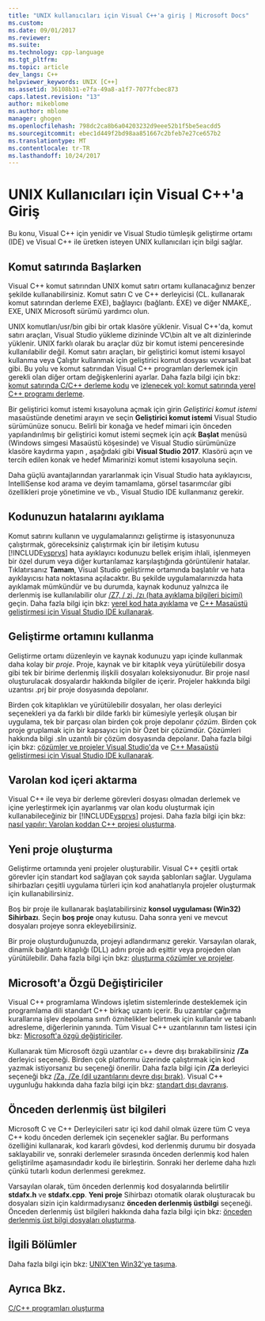 ```yaml
---
title: "UNIX kullanıcıları için Visual C++'a giriş | Microsoft Docs"
ms.custom: 
ms.date: 09/01/2017
ms.reviewer: 
ms.suite: 
ms.technology: cpp-language
ms.tgt_pltfrm: 
ms.topic: article
dev_langs: C++
helpviewer_keywords: UNIX [C++]
ms.assetid: 36108b31-e7fa-49a8-a1f7-7077fcbec873
caps.latest.revision: "13"
author: mikeblome
ms.author: mblome
manager: ghogen
ms.openlocfilehash: 798dc2ca8b6a04203232d9eee52b1f5be5eacdd5
ms.sourcegitcommit: ebec1d449f2bd98aa851667c2bfeb7e27ce657b2
ms.translationtype: MT
ms.contentlocale: tr-TR
ms.lasthandoff: 10/24/2017
---
```

# <a name="introduction-to-visual-c-for-unix-users"></a>UNIX Kullanıcıları için Visual C++'a Giriş

Bu konu, Visual C++ için yenidir ve Visual Studio tümleşik geliştirme ortamı (IDE) ve Visual C++ ile üretken isteyen UNIX kullanıcıları için bilgi sağlar.  
  
## <a name="getting-started-on-the-command-line"></a>Komut satırında Başlarken  

Visual C++ komut satırından UNIX komut satırı ortamı kullanacağınız benzer şekilde kullanabilirsiniz. Komut satırı C ve C++ derleyicisi (CL. kullanarak komut satırından derleme EXE), bağlayıcı (bağlantı. EXE) ve diğer NMAKE,. EXE, UNIX Microsoft sürümü yardımcı olun.  
  
UNIX komutları/usr/bin gibi bir ortak klasöre yüklenir. Visual C++'da, komut satırı araçları, Visual Studio yükleme dizininde VC\bin alt ve alt dizinlerinde yüklenir. UNIX farklı olarak bu araçlar düz bir komut istemi penceresinde kullanılabilir değil. Komut satırı araçları, bir geliştirici komut istemi kısayol kullanma veya Çalıştır kullanmak için geliştirici komut dosyası vcvarsall.bat gibi. Bu yolu ve komut satırından Visual C++ programları derlemek için gerekli olan diğer ortam değişkenlerini ayarlar. Daha fazla bilgi için bkz: [komut satırında C/C++ derleme kodu](../build/building-on-the-command-line.md) ve [izlenecek yol: komut satırında yerel C++ programı derleme](../build/walkthrough-compiling-a-native-cpp-program-on-the-command-line.md).  
  
Bir geliştirici komut istemi kısayoluna açmak için girin *Geliştirici komut istemi* masaüstünde denetimi arayın ve seçin **Geliştirici komut istemi** Visual Studio sürümünüze sonucu. Belirli bir konağa ve hedef mimari için önceden yapılandırılmış bir geliştirici komut istemi seçmek için açık **Başlat** menüsü (Windows simgesi Masaüstü köşesinde) ve Visual Studio sürümünüze klasöre kaydırma yapın , aşağıdaki gibi **Visual Studio 2017**. Klasörü açın ve tercih edilen konak ve hedef Mimarinizi komut istemi kısayoluna seçin.
  
Daha güçlü avantajlarından yararlanmak için Visual Studio hata ayıklayıcısı, IntelliSense kod arama ve deyim tamamlama, görsel tasarımcılar gibi özellikleri proje yönetimine ve vb., Visual Studio IDE kullanmanız gerekir.  
  
## <a name="debugging-your-code"></a>Kodunuzun hatalarını ayıklama  

Komut satırını kullanın ve uygulamalarınızı geliştirme iş istasyonunuza çalıştırmak, göreceksiniz çalıştırmak için bir iletişim kutusu [!INCLUDE[vsprvs](../assembler/masm/includes/vsprvs_md.md)] hata ayıklayıcı kodunuzu bellek erişim ihlali, işlenmeyen bir özel durum veya diğer kurtarılamaz karşılaştığında görüntülenir hatalar. Tıklatırsanız **Tamam**, Visual Studio geliştirme ortamında başlatılır ve hata ayıklayıcısı hata noktasına açılacaktır. Bu şekilde uygulamalarınızda hata ayıklamak mümkündür ve bu durumda, kaynak kodunuz yalnızca ile derlenmiş ise kullanılabilir olur [/Z7, / zi, /zı (hata ayıklama bilgileri biçimi)](../build/reference/z7-zi-zi-debug-information-format.md) geçin. Daha fazla bilgi için bkz: [yerel kod hata ayıklama](/visualstudio/debugger/debugging-native-code) ve [C++ Masaüstü geliştirmesi için Visual Studio IDE kullanarak](../ide/using-the-visual-studio-ide-for-cpp-desktop-development.md).  
  
## <a name="using-the-development-environment"></a>Geliştirme ortamını kullanma  

Geliştirme ortamı düzenleyin ve kaynak kodunuzu yapı içinde kullanmak daha kolay bir *proje*. Proje, kaynak ve bir kitaplık veya yürütülebilir dosya gibi tek bir birime derlenmiş ilişkili dosyaları koleksiyonudur. Bir proje nasıl oluşturulacak dosyalardır hakkında bilgiler de içerir. Projeler hakkında bilgi uzantısı .prj bir proje dosyasında depolanır.  
  
Birden çok kitaplıkları ve yürütülebilir dosyaları, her olası derleyici seçenekleri ya da farklı bir dilde farklı bir kümesiyle yerleşik oluşan bir uygulama, tek bir parçası olan birden çok proje depolanır *çözüm*. Birden çok proje gruplamak için bir kapsayıcı için bir Özet bir çözümdür. Çözümleri hakkında bilgi .sln uzantılı bir çözüm dosyasında depolanır. Daha fazla bilgi için bkz: [çözümler ve projeler Visual Studio'da](/visualstudio/ide/solutions-and-projects-in-visual-studio) ve [C++ Masaüstü geliştirmesi için Visual Studio IDE kullanarak](../ide/using-the-visual-studio-ide-for-cpp-desktop-development.md).  
  
## <a name="importing-your-existing-code"></a>Varolan kod içeri aktarma 
 
Visual C++ ile veya bir derleme görevleri dosyası olmadan derlemek ve içine yerleştirmek için ayarlanmış var olan kodu oluşturmak için kullanabileceğiniz bir [!INCLUDE[vsprvs](../assembler/masm/includes/vsprvs_md.md)] projesi. Daha fazla bilgi için bkz: [nasıl yapılır: Varolan koddan C++ projesi oluşturma](../ide/how-to-create-a-cpp-project-from-existing-code.md).  
  
## <a name="creating-a-new-project"></a>Yeni proje oluşturma  

Geliştirme ortamında yeni projeler oluşturabilir. Visual C++ çeşitli ortak görevler için standart kod sağlayan çok sayıda şablonları sağlar. Uygulama sihirbazları çeşitli uygulama türleri için kod anahatlarıyla projeler oluşturmak için kullanabilirsiniz.  
  
Boş bir proje ile kullanarak başlatabilirsiniz **konsol uygulaması (Win32) Sihirbazı**. Seçin **boş proje** onay kutusu. Daha sonra yeni ve mevcut dosyaları projeye sonra ekleyebilirsiniz.  
  
Bir proje oluşturduğunuzda, projeyi adlandırmanız gerekir. Varsayılan olarak, dinamik bağlantı kitaplığı (DLL) adını proje adı eşittir veya projeden olan yürütülebilir. Daha fazla bilgi için bkz: [oluşturma çözümler ve projeler](/visualstudio/ide/creating-solutions-and-projects).  
  
## <a name="microsoft-specific-modifiers"></a>Microsoft'a Özgü Değiştiriciler  

Visual C++ programlama Windows işletim sistemlerinde desteklemek için programlama dili standart C++ birkaç uzantı içerir. Bu uzantılar çağırma kurallarına işlev depolama sınıfı öznitelikler belirtmek için kullanılır ve tabanlı adresleme, diğerlerinin yanında. Tüm Visual C++ uzantılarının tam listesi için bkz: [Microsoft'a özgü değiştiriciler](../cpp/microsoft-specific-modifiers.md).  
  
Kullanarak tüm Microsoft özgü uzantılar c++ devre dışı bırakabilirsiniz **/Za** derleyici seçeneği. Birden çok platformu üzerinde çalıştırmak için kod yazmak istiyorsanız bu seçeneği önerilir. Daha fazla bilgi için **/Za** derleyici seçeneği bkz [/Za, /Ze (dil uzantılarını devre dışı bırak)](../build/reference/za-ze-disable-language-extensions.md). Visual C++ uygunluğu hakkında daha fazla bilgi için bkz: [standart dışı davranış](../cpp/nonstandard-behavior.md).  
  
## <a name="precompiled-headers"></a>Önceden derlenmiş üst bilgileri  

Microsoft C ve C++ Derleyicileri satır içi kod dahil olmak üzere tüm C veya C++ kodu önceden derlemek için seçenekler sağlar. Bu performans özelliğini kullanarak, kod kararlı gövdesi, kod derlenmiş durumu bir dosyada saklayabilir ve, sonraki derlemeler sırasında önceden derlenmiş kod halen geliştirilme aşamasındadır kodu ile birleştirin. Sonraki her derleme daha hızlı çünkü tutarlı kodun derlenmesi gerekmez.  
  
Varsayılan olarak, tüm önceden derlenmiş kod dosyalarında belirtilir **stdafx.h** ve **stdafx.cpp**. **Yeni proje** Sihirbazı otomatik olarak oluşturacak bu dosyaları sizin için kaldırmadıysanız **önceden derlenmiş üstbilgi** seçeneği. Önceden derlenmiş üst bilgileri hakkında daha fazla bilgi için bkz: [önceden derlenmiş üst bilgi dosyaları oluşturma](../build/reference/creating-precompiled-header-files.md).  
  
## <a name="related-sections"></a>İlgili Bölümler  

Daha fazla bilgi için bkz: [UNIX'ten Win32'ye taşıma](../porting/porting-from-unix-to-win32.md).  
  
## <a name="see-also"></a>Ayrıca Bkz.  

[C/C++ programları oluşturma](../build/building-c-cpp-programs.md)